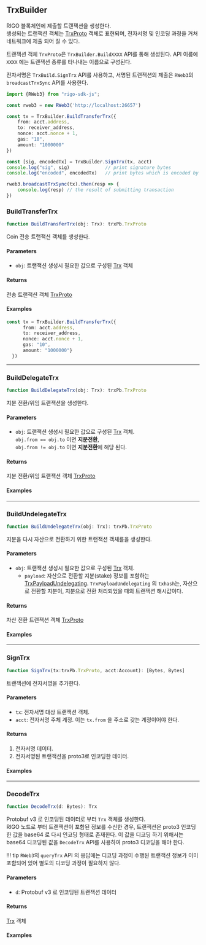 ## TrxBuilder
RIGO 블록체인에 제출할 트랜잭션을 생성한다.  
생성되는 트랜잭션 객체는 [TrxProto](../internals/data.md#trxproto) 객체로 표현되며, 
전자서명 및 인코딩 과정을 거쳐 네트워크에 제출 되어 질 수 있다.

트랜잭션 객체 `TrxProto`은 `TrxBuilder.BuildXXXX` API를 통해 생성된다.
API 이름에 `XXXX` 에는 트랜잭션 종류를 타나내는 이름으로 구성된다.  

전자서명은 `TrxBuild.SignTrx` API를 사용하고, 
서명된 트랜잭션의 제출은 `RWeb3`의 `broadcastTrxSync` API를 사용한다.

```ts
import {RWeb3} from "rigo-sdk-js";

const rweb3 = new RWeb3('http://localhost:26657')

const tx = TrxBuilder.BuildTransferTrx({
    from: acct.address,
    to: receiver_address,
    nonce: acct.nonce + 1,
    gas: "10",
    amount: "1000000"
})

const [sig, encodedTx] = TrxBuilder.SignTrx(tx, acct)
console.log("sig", sig)             // print signature bytes
console.log("encoded", encodedTx)   // print bytes which is encoded by protobuf v3

rweb3.broadcastTrxSync(tx).then(resp => {
    console.log(resp) // the result of submitting transaction
})

```

### BuildTransferTrx
```ts
function BuildTransferTrx(obj: Trx): trxPb.TrxProto
```
Coin 전송 트랜잭션 객체를 생성한다.

#### Parameters
- `obj`: 트랜잭션 생성시 필요한 값으로 구성된 [Trx](../internals/data.md#trx) 객체

#### Returns
전송 트랜잭션 객체 [TrxProto](../internals/data.md#trxproto) 

#### Examples
```ts
const tx = TrxBuilder.BuildTransferTrx({
      from: acct.address,
      to: receiver_address,
      nonce: acct.nonce + 1,
      gas: "10",
      amount: "1000000"}
  })
```

---


### BuildDelegateTrx
```ts
function BuildDelegateTrx(obj: Trx): trxPb.TrxProto
```
지분 전환/위임 트랜잭션을 생성한다.

#### Parameters
- `obj`: 트랜잭션 생성시 필요한 값으로 구성된 [Trx](../internals/data.md#trx) 객체.  
  `obj.from == obj.to` 이면 **지분전환**,  
  `obj.from != obj.to` 이면 **지분전환**에 해당 된다.

#### Returns
지분 전환/위임 트랜잭션 객체 [TrxProto](../internals/data.md#trxproto)

#### Examples

---

### BuildUndelegateTrx
```ts
function BuildUndelegateTrx(obj: Trx): trxPb.TrxProto
```
지분을 다시 자산으로 전환하기 위한 트랜잭션 객체를을 생성한다.

#### Parameters
- `obj`: 트랜잭션 생성시 필요한 값으로 구성된 [Trx](../internals/data.md#trx) 객체.  
  - `payload`: 자산으로 전환할 지분(stake) 정보를 포함하는 [TrxPayloadUndelegating](../internals/data.md#trxpayloadundelegating).
  `TrxPayloadUndelegating` 의 `txhash`는, 자산으로 전환할 지분이, 지분으로 전환 처리되었을 때의 트랜잭션 해시값이다.

#### Returns
자산 전환 트랜잭션 객체 [TrxProto](../internals/data.md#trxproto)

#### Examples

---

### SignTrx
```ts
function SignTrx(tx:trxPb.TrxProto, acct:Account): [Bytes, Bytes]
```
트랜잭션에 전자서명을 추가한다.

#### Parameters
- `tx`: 전자서명 대상 트랜잭션 객체.
- `acct`: 전자서명 주체 계정. 이는 `tx.from` 을 주소로 갖는 계정이어야 한다.

#### Returns
1. 전자서명 데이터.
2. 전자서명된 트랜잭션을 proto3로 인코딩한 데이터.

#### Examples

---

### DecodeTrx
```ts
function DecodeTrx(d: Bytes): Trx
```
Protobuf v3 로 인코딩된 데이터로 부터 `Trx` 객체를 생성한다.  
RIGO 노드로 부터 트랜잭션이 포함된 정보를 수신한 경우, 트랜잭션은 proto3 인코딩한 값을 base64 로 다시 인코딩 형태로 존재한다.
이 값을 디코딩 하기 위해서는 base64 디코딩된 값을 `DecodeTrx` API를 사용하여 proto3 디코딩을 해야 한다.  

!!! tip
    `RWeb3`의 `queryTrx` API 의 응답에는 디코딩 과정이 수행된 트랜잭션 정보가 이미 포함되어 있어 별도의 디코딩 과정이 필요하지 않다. 
    

#### Parameters
- `d`: Protobuf v3 로 인코딩된 트랜잭션 데이터

#### Returns
[Trx](../internals/data.md#trx) 객체

#### Examples
